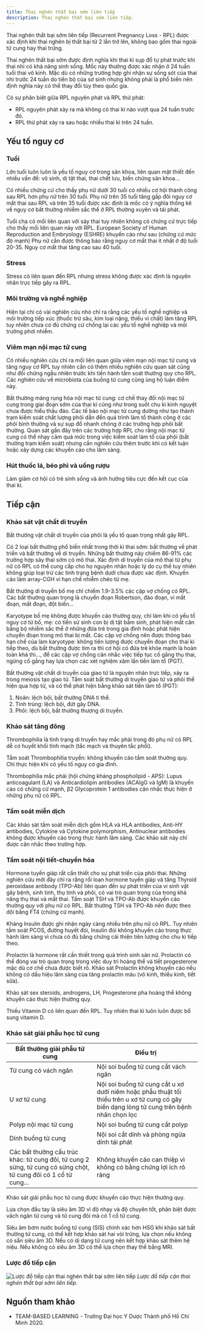 ```yaml
---
title: Thai nghén thất bại sớm liên tiếp
description: Thai nghén thất bại sớm liên tiếp.
---
```


Thai nghén thất bại sớm liên tiếp (Recurrent Pregnancy
Loss - RPL) được xác định khi thai nghén bị thất bại từ 2 lần trở lên, không bao gồm thai ngoài tử cung hay thai trứng.

Thai nghén thất bại sớm được định nghĩa khi thai kì sụp đổ tự phát trước khi thai nhi có khả năng sinh sống. Mốc này thường được xác nhận ở 24 tuần tuổi thai vô kinh. Mặc dù có những trường hợp ghi nhận sự sống sót của thai nhi trước 24 tuần do tiến bộ của sơ sinh nhưng không phải là phổ biến nên định nghĩa này có thể thay đổi tùy theo quốc gia.

Có sự phân biệt giữa RPL nguyên phát và RPL thứ phát:

- RPL nguyên phát xảy ra mà không có thai kì nào vượt qua 24 tuần trước đó.
- RPL thứ phát xảy ra sau hoặc nhiều thai kì trên 24 tuần.

## Yếu tố nguy cơ

### Tuổi

Lớn tuổi luôn luôn là yếu tố nguy cơ trong sản khoa, liên quan mật thiết đến nhiều vấn đề: vô sinh, dị tật thai, thai chết lưu, biến chứng sản khoa...

Có nhiều chứng cứ cho thấy phụ nữ dưới 30 tuổi có nhiều cơ hội thành công sau RPL hơn phụ nữ trên 30 tuổi. Phụ nữ trên 35 tuổi tăng gấp đôi nguy cơ mất thai sau RPL và trên 35 tuổi được xác định là mốc có ý nghĩa thống kê về nguy cơ bất thường nhiễm sắc thể ở RPL thường xuyên và tái phát.

Tuổi cha có mối liên quan với sảy thai tuy nhiên không có chứng cứ trực tiếp cho thấy mối liên quan này với RPL. European Society of Human Reproduction and Embryology (ESHRE) khuyến cáo như sau (chứng cứ mức độ mạnh) Phụ nữ cần được thông báo rằng nguy cơ mất thai ít nhất ở độ tuổi 20-35. Nguy cơ mất thai tăng cao sau 40 tuổi.

### Stress

Stress có liên quan đến RPL nhưng stress không được xác định là nguyên nhân trực tiếp gây ra RPL.

### Môi trường và nghề nghiệp

Hiện tại chỉ có vài nghiên cứu nhỏ chỉ ra rằng các yếu tố nghề nghiệp và môi trường tiếp xúc (thuốc trừ sâu, kim loại nặng, thiếu vi chất) làm tăng RPL tuy nhiên chưa có đủ chứng cứ chống lại các yếu tố nghề nghiệp và môi trường phơi nhiễm.

### Viêm mạn nội mạc tử cung

Có nhiều nghiên cứu chỉ ra mối liên quan giữa viêm mạn nội mạc tử cung và tăng nguy cơ RPL tuy nhiên cần có thêm nhiều nghiên cứu quan sát cũng như đối chứng ngẫu nhiên trước khi tiến hành tầm soát thường quy cho RPL. Các nghiên cứu về microbiota của buồng tử cung cũng ủng hộ luận điểm này.

Bất thường màng rụng hóa nội mạc tử cung: cơ chế thay đổi nội mạc tử cung trong giai đoạn sớm của thai kì cũng như trong suốt chu kì kinh nguyệt chưa được hiểu thấu đáo. Các tế bào nội mạc tử cung dường như tạo thành trạm kiểm soát chất lượng phôi dẫn đến quá trình làm tổ thành công ở các phôi bình thường và sự sụp đổ nhanh chóng ở các trường hợp phôi bất thường. Quan sát gần đây trên các trường hợp RPL cho rằng
nội mạc tử cung có thể nhạy cảm quá mức trong việc kiểm soát làm tổ của phôi (bất thường trạm kiểm soát) nhưng cần nghiên cứu thêm trước khi có kết luận hoặc xây dựng các khuyến cáo cho lâm sàng.

### Hút thuốc lá, béo phì và uống rượu

Làm giảm cơ hội có trẻ sinh sống và ảnh hưởng tiêu cực đến kết cục của thai kì.

## Tiếp cận

### Khảo sát vật chất di truyền

Bất thường vật chất di truyền của phôi là yếu tố quan trọng nhất gây RPL.

Có 2 loại bất thường phổ biến nhất trong thời kì thai sớm: bất thường về phát triển và bất thường về di truyền. Những bất thường này chiếm 86-91% các trường hợp sảy thai sớm có mô thai. Xác định di truyền của mô thai từ phụ nữ có RPL có thể cung cấp cho họ nguyên nhân hoặc lý do cụ thể tuy nhiên không giúp loại trừ các tình trạng bệnh dưới chưa được xác định. Khuyến cáo làm array-CGH vì hạn chế nhiễm chéo từ mẹ.

Bất thường di truyền bố mẹ chỉ chiếm 1.9-3.5% các cặp vợ chồng có RPL. Các bất thường quan trọng là chuyển đoạn Robertson, đảo đoạn, vi mất đoạn, mất đoạn, đột biến...

Karyotype bố mẹ không được khuyến cáo thường quy, chỉ làm khi có yếu tố nguy cơ từ bố, mẹ: có tiền sử sinh con bị dị tật bẩm sinh, phát hiện mất cân bằng bộ nhiễm sắc thể ở những đứa trẻ trong gia đình hoặc phát hiện chuyển đoạn trong mô thai bị mất. Các cặp vợ chồng nên được thông báo hạn chế của làm karyotype: không tiên lượng được chuyển đoạn cho thai kì tiếp theo, dù bất thường được tìm ra thì cơ hội có đứa trẻ khỏe mạnh là hoàn toàn khả thi..., để các cặp vợ chồng cân nhắc việc tiếp tục cố gắng thụ thai, ngừng cố gắng hay lựa chọn các xét nghiệm xâm lấn tiền làm tổ (PGT).

Bất thường vật chất di truyền của giao tử là nguyên nhân trực tiếp, xảy ra trong meiosis tạo giao tử. Tầm soát bất thường di truyền giao tử và phôi thể hiện qua hợp tử, và có thể phát hiện bằng khảo sát tiền làm tổ (PGT):

1. Noãn: lệch bội, bất thường DNA ti thể.
2. Tinh trùng: lệch bội, đứt gãy DNA.
3. Phôi: lệch bội, bất thường thượng di truyền.

### Khảo sát tăng đông

Thrombophilia là tình trạng di truyền hay mắc phải trong đó phụ nữ có RPL dễ có huyết khối tĩnh mạch (tắc mạch và thuyên tắc phổi).

Tầm soát Thrombophilia truyền: không khuyến cáo tầm soát thường quy. Chỉ thực hiện khi có yếu tố nguy cơ gia đình.

Thrombophilia mắc phải (hội chứng kháng phospholipid - APS): Lupus anticoagulant (LA) và Anticardiolipin antibodies (ACAIgG và IgM) là khuyến cáo có chứng cứ mạnh, β2 Glycoprotein 1 antibodies cân nhắc thực hiện ở những phụ nữ có RPL.

### Tầm soát miễn dịch

Các khảo sát tầm soát miễn dịch gồm HLA và HLA antibodies, Anti-HY antibodies, Cytokine và Cytokine polymorphism, Antinuclear antibodies không được khuyến cáo trong thực hành lâm sàng. Các khảo sát này chỉ được cân nhắc theo trường hợp.

### Tầm soát nội tiết-chuyển hóa

Hormone tuyến giáp rất cần thiết cho sự phát triển của phôi thai. Những nghiên cứu mới đây chỉ ra rằng rối loạn hormone tuyến giáp và tăng Thyroid peroxidase antibody (TPO-Ab) liên quan đến sự phát triển của vi sinh vật gây bệnh, sinh tinh, thụ tinh và phôi, có vai trò quan trọng của trong khả năng thụ thai và mất thai. Tầm soát TSH và TPO-Ab được khuyến cáo thường quy với phụ nữ có RPL. Bất thường TSH và TPO-Ab nên được theo dõi bằng FT4 (chứng cứ mạnh).

Kháng Insulin được ghi nhận ngày càng nhiều trên phụ nữ có RPL. Tuy nhiên tầm soát PCOS, đường huyết đói, Insulin đói
không khuyến cáo trong thực hành lâm sàng vì chưa có đủ bằng chứng cải thiện tiên lượng cho chu kì tiếp theo.

Prolactin là hormone rất cần thiết trong quá trình sinh sản nữ. Prolactin có thể đóng vai trò quan trọng trong việc duy trì hoàng thể và tiết progesterone mặc dù cơ chế chưa được biết rõ. Khảo sát Prolactin không khuyến cáo nếu không có dấu hiệu lâm sàng của tăng prolactin máu (vô kinh, thiểu kinh, tiết sữa).

Khảo sát sex steroids, androgens, LH, Progesterone pha hoàng thể không khuyến cáo thực hiện thường quy.

Thiếu Vitamin D có liên quan đến RPL. Tuy nhiên thai kì luôn luôn được bổ sung vitamin D.

### Khảo sát giải phẫu học tử cung

| Bất thường giải phẫu tử cung                                                                                    | Điều trị                                                                                                                                   |
| --------------------------------------------------------------------------------------------------------------- | ------------------------------------------------------------------------------------------------------------------------------------------ |
| Tử cung có vách ngăn                                                                                            | Nội soi buồng tử cung cắt vách ngăn                                                                                                        |
| U xơ tử cung                                                                                                    | Nội soi buồng tử cung cắt u xơ dưới niêm hoặc phẫu thuật tối thiểu trên u xơ tử cung có gây biến dạng lòng tử cung trên bệnh nhân chọn lọc |
| Polyp nội mạc tử cung                                                                                           | Nội soi buồng tử cung cắt polyp                                                                                                            |
| Dính buồng tử cung                                                                                              | Nội soi cắt dính và phòng ngừa dính tái phát                                                                                               |
| Các bất thường cấu trúc khác: tử cung đôi, tử cung 2 sừng, tử cung có sừng chột, tử cung đôi có 1 cổ tử cung... | Không khuyến cáo can thiệp vì không có bằng chứng lợi ích rõ ràng                                                                          |

Khảo sát giải phẫu học tử cung được khuyến cáo thực hiện thường quy.

Lựa chọn đầu tay là siêu âm 3D vì độ nhạy và độ chuyên tốt, phân biệt được vách ngăn tử cung và tử cung đôi mà có 1 cổ tử cung.

Siêu âm bơm nước buồng tử cung (SIS) chính xác hơn HSG khi khảo sát bất thường tử cung, có thể kết hợp khảo sát hai vòi trứng, lựa chọn nếu không có sẵn siêu âm 3D. Nếu có dị dạng tử cung nên kết hợp khảo sát thêm hệ niệu. Nếu không có siêu âm 3D có thể lựa chọn thay thế bằng MRI.

### Lược đồ tiếp cận

![Lược đồ tiếp cận thai nghén thất bại sớm liên tiếp](../../../assets/san-khoa/thai-nghen-that-bai-som-lien-tiep/luoc-do-tiep-can-thai-nghen-that-bai-som-lien-tiep.png)
_Lược đồ tiếp cận thai nghén thất bại sớm liên tiếp._

## Nguồn tham khảo

- TEAM-BASED LEARNING - Trường Đại học Y Dược Thành phố Hồ Chí Minh 2020.
